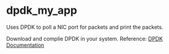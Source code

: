 # dpdk_my_app
Uses DPDK to poll a NIC port for packets and print the packets.

Download and complie DPDK in your system.
Reference: [DPDK Documentation](https://doc.dpdk.org/guides/index.html)

